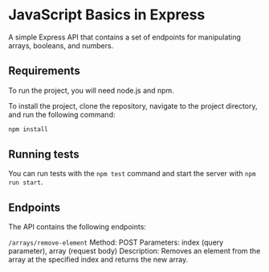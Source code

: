 # JavaScript Basics in Express

A simple Express API that contains a set of endpoints for manipulating arrays, booleans, and numbers.

## Requirements

To run the project, you will need node.js and npm.

To install the project, clone the repository, navigate to the project directory, and run the following command:

```bash
npm install
```

## Running tests

You can run tests with the `npm test` command and start the server with `npm run start`.

## Endpoints

The API contains the following endpoints:

`/arrays/remove-element`
Method: POST
Parameters: index (query parameter), array (request body)
Description: Removes an element from the array at the specified index and returns the new array.







